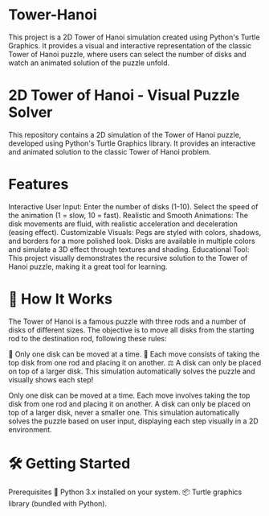 # Tower-Hanoi
This project is a 2D Tower of Hanoi simulation created using Python's Turtle Graphics. It provides a visual and interactive representation of the classic Tower of Hanoi puzzle, where users can select the number of disks and watch an animated solution of the puzzle unfold.


# 2D Tower of Hanoi - Visual Puzzle Solver
This repository contains a 2D simulation of the Tower of Hanoi puzzle, developed using Python's Turtle Graphics library. It provides an interactive and animated solution to the classic Tower of Hanoi problem.


# Features
Interactive User Input:
Enter the number of disks (1-10).
Select the speed of the animation (1 = slow, 10 = fast).
Realistic and Smooth Animations:
The disk movements are fluid, with realistic acceleration and deceleration (easing effect).
Customizable Visuals:
Pegs are styled with colors, shadows, and borders for a more polished look.
Disks are available in multiple colors and simulate a 3D effect through textures and shading.
Educational Tool:
This project visually demonstrates the recursive solution to the Tower of Hanoi puzzle, making it a great tool for learning.
# 🚀 How It Works
The Tower of Hanoi is a famous puzzle with three rods and a number of disks of different sizes. The objective is to move all disks from the starting rod to the destination rod, following these rules:

🛑 Only one disk can be moved at a time.
🔄 Each move consists of taking the top disk from one rod and placing it on another.
⚖️ A disk can only be placed on top of a larger disk.
This simulation automatically solves the puzzle and visually shows each step!

Only one disk can be moved at a time.
Each move involves taking the top disk from one rod and placing it on another.
A disk can only be placed on top of a larger disk, never a smaller one.
This simulation automatically solves the puzzle based on user input, displaying each step visually in a 2D environment.

# 🛠️ Getting Started
Prerequisites
🐍 Python 3.x installed on your system.
📦 Turtle graphics library (bundled with Python).
